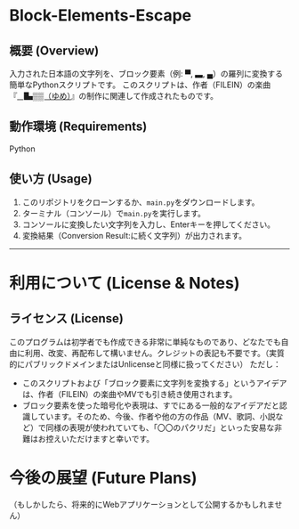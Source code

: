 # Block-Elements-Escape

## 概要 (Overview)
入力された日本語の文字列を、ブロック要素（例: ▀, ▃, ▄）の羅列に変換する簡単なPythonスクリプトです。
このスクリプトは、作者（FILEIN）の楽曲『[▕▙▒▒（ゆめ）](https://youtu.be/ORk-8LPa8LQ?si=BPDPFSqKd0SodHI8)』の制作に関連して作成されたものです。

## 動作環境 (Requirements)
Python

## 使い方 (Usage)

1. このリポジトリをクローンするか、`main.py`をダウンロードします。
2. ターミナル（コンソール）で`main.py`を実行します。
3. コンソールに変換したい文字列を入力し、Enterキーを押してください。
4. 変換結果（Conversion Result:に続く文字列）が出力されます。

---

# 利用について (License & Notes)

## ライセンス (License)
このプログラムは初学者でも作成できる非常に単純なものであり、どなたでも自由に利用、改変、再配布して構いません。クレジットの表記も不要です。（実質的にパブリックドメインまたはUnlicenseと同様に扱ってください）
ただし：
- このスクリプトおよび「ブロック要素に文字列を変換する」というアイデアは、作者（FILEIN）の楽曲やMVでも引き続き使用されます。
- ブロック要素を使った暗号化や表現は、すでにある一般的なアイデアだと認識しています。そのため、今後、作者や他の方の作品（MV、歌詞、小説など）で同様の表現が使われていても、「〇〇のパクリだ」といった安易な非難はお控えいただけますと幸いです。

# 今後の展望 (Future Plans)

（もしかしたら、将来的にWebアプリケーションとして公開するかもしれません）
